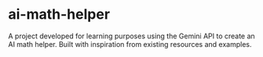 # ai-math-helper
A project developed for learning purposes using the Gemini API to create an AI math helper. Built with inspiration from existing resources and examples.
